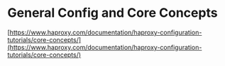 # General Config and Core Concepts

[https://www.haproxy.com/documentation/haproxy-configuration-tutorials/core-concepts/](https://www.haproxy.com/documentation/haproxy-configuration-tutorials/core-concepts/)